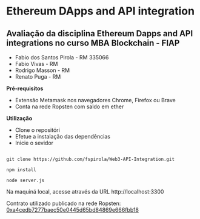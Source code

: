# Ethereum DApps and API integration

## Avaliação da disciplina Ethereum Dapps and API integrations no curso MBA Blockchain - FIAP

- Fabio dos Santos Pirola - RM 335066
- Fabio Vivas - RM
- Rodrigo Masson - RM
- Renato Puga - RM

**Pré-requisitos**

- Extensão Metamask nos navegadores Chrome, Firefox ou Brave
- Conta na rede Ropsten com saldo em ether

**Utilização**

- Clone o repositóri
- Efetue a instalação das dependências
- Inicie o sevidor

```shell

git clone https://github.com/fspirola/Web3-API-Integration.git

npm install

node server.js

```

Na maquiná local, acesse através da URL http://localhost:3300

Contrato utilizado publicado na rede Ropsten: [0xa4cedb7277baec50e0445d65bd84869e666fbb18](https://ropsten.etherscan.io/address/0xa4cedb7277baec50e0445d65bd84869e666fbb18)
